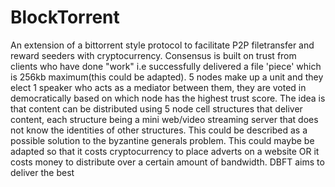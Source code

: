 # BlockTorrent
An extension of a bittorrent style protocol to facilitate P2P filetransfer and reward seeders with cryptocurrency. Consensus is built on trust from clients who have done "work" i.e successfully delivered a file 'piece' which is 256kb maximum(this could be adapted). 5 nodes make up a unit and they elect 1 speaker who acts as a mediator between them, they are voted in democratically based on which node has the highest trust score. The idea is that content can be distributed using 5 node cell structures that deliver content, each structure being a mini web/video streaming server that does not know the identities of other structures. This could be described as a possible solution to the byzantine generals problem.
This could maybe be adapted so that it costs cryptocurrency to place adverts on a website OR it costs money to distribute over a certain amount of bandwidth. DBFT aims to deliver the best  
